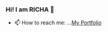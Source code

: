 ### Hi! I am RICHA 👋

- 📫 How to reach me: ...[My Portfolio](https://200richa.github.io/Portfolio/)


